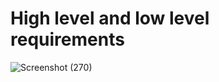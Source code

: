 # High level and low level requirements
![Screenshot (270)](https://user-images.githubusercontent.com/94339884/156774919-cb95e5b3-8268-4d7b-9d4c-6527cec20778.png)


